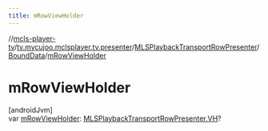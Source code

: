```yaml
---
title: mRowViewHolder
---
```

//[mcls-player-tv](../../../../index.html)/[tv.mycujoo.mclsplayer.tv.presenter](../../index.html)/[MLSPlaybackTransportRowPresenter](../index.html)/[BoundData](index.html)/[mRowViewHolder](m-row-view-holder.html)



# mRowViewHolder



[androidJvm]\
var [mRowViewHolder](m-row-view-holder.html): [MLSPlaybackTransportRowPresenter.VH](../-v-h/index.html)?




